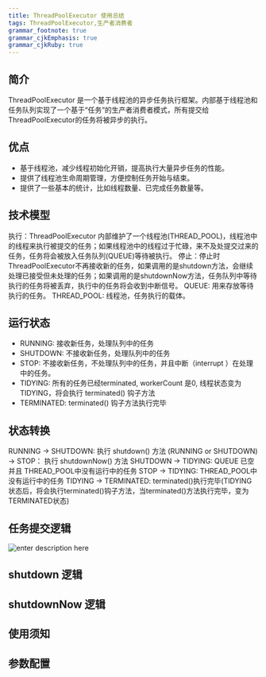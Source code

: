 ```yaml
---
title: ThreadPoolExecutor 使用总结
tags: ThreadPoolExecutor,生产者消费者
grammar_footnote: true
grammar_cjkEmphasis: true
grammar_cjkRuby: true
---
```


## 简介

ThreadPoolExecutor 是一个基于线程池的异步任务执行框架。内部基于线程池和任务队列实现了一个基于“任务”的生产者消费者模式，所有提交给ThreadPoolExecutor的任务将被异步的执行。


## 优点

 - 基于线程池，减少线程初始化开销，提高执行大量异步任务的性能。
 - 提供了线程池生命周期管理，方便控制任务开始与结束。
 - 提供了一些基本的统计，比如线程数量、已完成任务数量等。

## 技术模型

执行：ThreadPoolExecutor 内部维护了一个线程池(THREAD_POOL)，线程池中的线程来执行被提交的任务；如果线程池中的线程过于忙碌，来不及处提交过来的任务，任务将会被放入任务队列(QUEUE)等待被执行。
停止：停止时ThreadPoolExecutor不再接收新的任务，如果调用的是shutdown方法，会继续处理已接受但未处理的任务；如果调用的是shutdownNow方法，任务队列中等待执行的任务将被丢弃，执行中的任务将会收到中断信号。
QUEUE: 用来存放等待执行的任务。
THREAD_POOL: 线程池，任务执行的载体。

## 运行状态

 - RUNNING:  接收新任务，处理队列中的任务
 - SHUTDOWN: 不接收新任务，处理队列中的任务
 - STOP:     不接收新任务，不处理队列中的任务，并且中断（interrupt ）在处理中的任务。
 - TIDYING:  所有的任务已经terminated, workerCount 是0,  线程状态变为 TIDYING，将会执行 terminated() 钩子方法
 - TERMINATED: terminated() 钩子方法执行完毕

## 状态转换

 RUNNING -> SHUTDOWN:  执行 shutdown() 方法
 (RUNNING or SHUTDOWN) -> STOP： 执行 shutdownNow() 方法
 SHUTDOWN -> TIDYING: QUEUE 已空并且 THREAD_POOL中没有运行中的任务
 STOP -> TIDYING: THREAD_POOL中没有运行中的任务
 TIDYING -> TERMINATED: terminated()执行完毕(TIDYING状态后，将会执行terminated()钩子方法，当terminated()方法执行完毕，变为TERMINATED状态)

## 任务提交逻辑

![enter description here][1]

## shutdown 逻辑

## shutdownNow 逻辑

## 使用须知



## 参数配置


  [1]: ./images/threadpoolexecutor.png "threadpoolexecutor.png"
